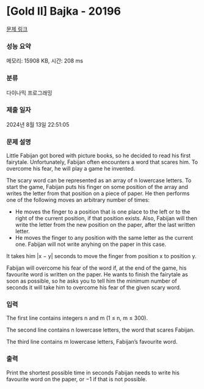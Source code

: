 # [Gold II] Bajka - 20196 

[문제 링크](https://www.acmicpc.net/problem/20196) 

### 성능 요약

메모리: 15908 KB, 시간: 208 ms

### 분류

다이나믹 프로그래밍

### 제출 일자

2024년 8월 13일 22:51:05

### 문제 설명

<p>Little Fabijan got bored with picture books, so he decided to read his first fairytale. Unfortunately, Fabijan often encounters a word that scares him. To overcome his fear, he will play a game he invented.</p>

<p>The scary word can be represented as an array of n lowercase letters. To start the game, Fabijan puts his finger on some position of the array and writes the letter from that position on a piece of paper. He then performs one of the following moves an arbitrary number of times:</p>

<ul>
	<li>He moves the finger to a position that is one place to the left or to the right of the current position, if that position exists. Also, Fabijan will then write the letter from the new position on the paper, after the last written letter.</li>
	<li>He moves the finger to any position with the same letter as the current one. Fabijan will not write anyhing on the paper in this case.</li>
</ul>

<p>It takes him |x − y| seconds to move the finger from position x to position y.</p>

<p>Fabijan will overcome his fear of the word if, at the end of the game, his favourite word is written on the paper. He wants to finish the fairytale as soon as possible, so he asks you to tell him the minimum number of seconds it will take him to overcome his fear of the given scary word.</p>

### 입력 

 <p>The first line contains integers n and m (1 ≤ n, m ≤ 300).</p>

<p>The second line contains n lowercase letters, the word that scares Fabijan.</p>

<p>The third line contains m lowercase letters, Fabijan’s favourite word.</p>

### 출력 

 <p>Print the shortest possible time in seconds Fabijan needs to write his favourite word on the paper, or −1 if that is not possible.</p>

